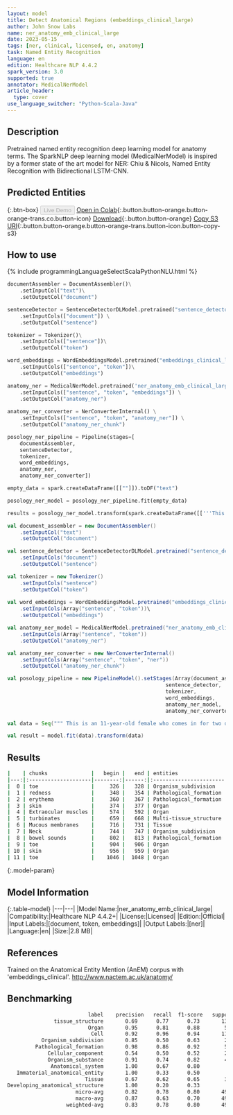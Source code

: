 ```yaml
---
layout: model
title: Detect Anatomical Regions (embeddings_clinical_large)
author: John Snow Labs
name: ner_anatomy_emb_clinical_large
date: 2023-05-15
tags: [ner, clinical, licensed, en, anatomy]
task: Named Entity Recognition
language: en
edition: Healthcare NLP 4.4.2
spark_version: 3.0
supported: true
annotator: MedicalNerModel
article_header:
  type: cover
use_language_switcher: "Python-Scala-Java"
---
```


## Description

Pretrained named entity recognition deep learning model for anatomy terms. The SparkNLP deep learning model (MedicalNerModel) is inspired by a former state of the art model for NER: Chiu & Nicols, Named Entity Recognition with Bidirectional LSTM-CNN.

## Predicted Entities



{:.btn-box}
<button class="button button-orange" disabled>Live Demo</button>
[Open in Colab](https://colab.research.google.com/github/JohnSnowLabs/spark-nlp-workshop/blob/master/tutorials/Certification_Trainings/Healthcare/1.Clinical_Named_Entity_Recognition_Model.ipynb#scrollTo=rUehS3qTdHUh){:.button.button-orange.button-orange-trans.co.button-icon}
[Download](https://s3.amazonaws.com/auxdata.johnsnowlabs.com/clinical/models/ner_anatomy_emb_clinical_large_en_4.4.2_3.0_1684140698076.zip){:.button.button-orange}
[Copy S3 URI](s3://auxdata.johnsnowlabs.com/clinical/models/ner_anatomy_emb_clinical_large_en_4.4.2_3.0_1684140698076.zip){:.button.button-orange.button-orange-trans.button-icon.button-copy-s3}

## How to use



<div class="tabs-box" markdown="1">
{% include programmingLanguageSelectScalaPythonNLU.html %}

```python
documentAssembler = DocumentAssembler()\
    .setInputCol("text")\
    .setOutputCol("document")

sentenceDetector = SentenceDetectorDLModel.pretrained("sentence_detector_dl_healthcare","en","clinical/models") \
    .setInputCols(["document"]) \
    .setOutputCol("sentence") 

tokenizer = Tokenizer()\
    .setInputCols(["sentence"])\
    .setOutputCol("token")

word_embeddings = WordEmbeddingsModel.pretrained("embeddings_clinical_large", "en", "clinical/models")\
    .setInputCols(["sentence", "token"])\
    .setOutputCol("embeddings")

anatomy_ner = MedicalNerModel.pretrained('ner_anatomy_emb_clinical_large' "en", "clinical/models") \
    .setInputCols(["sentence", "token", "embeddings"]) \
    .setOutputCol("anatomy_ner")
    
anatomy_ner_converter = NerConverterInternal() \
    .setInputCols(["sentence", "token", "anatomy_ner"]) \
    .setOutputCol("anatomy_ner_chunk")

posology_ner_pipeline = Pipeline(stages=[
    documentAssembler, 
    sentenceDetector,
    tokenizer,
    word_embeddings,
    anatomy_ner,
    anatomy_ner_converter])

empty_data = spark.createDataFrame([[""]]).toDF("text")

posology_ner_model = posology_ner_pipeline.fit(empty_data)

results = posology_ner_model.transform(spark.createDataFrame([['''This is an 11-year-old female who comes in for two different things. 1. She was seen by the allergist. No allergies present, so she stopped her Allegra, but she is still real congested and does a lot of snorting. They do not notice a lot of snoring at night though, but she seems to be always like that. 2. On her right great toe, she has got some redness and erythema. Her skin is kind of peeling a little bit, but it has been like that for about a week and a half now.\nGeneral: Well-developed female, in no acute distress, afebrile.\nHEENT: Sclerae and conjunctivae clear. Extraocular muscles intact. TMs clear. Nares patent. A little bit of swelling of the turbinates on the left. Oropharynx is essentially clear. Mucous membranes are moist.\nNeck: No lymphadenopathy.\nChest: Clear.\nAbdomen: Positive bowel sounds and soft.\nDermatologic: She has got redness along the lateral portion of her right great toe, but no bleeding or oozing. Some dryness of her skin. Her toenails themselves are very short and even on her left foot and her left great toe the toenails are very short.''']]).toDF("text"))
```
```scala
val document_assembler = new DocumentAssembler()
    .setInputCol("text")
    .setOutputCol("document")

val sentence_detector = SentenceDetectorDLModel.pretrained("sentence_detector_dl_healthcare","en","clinical/models")
    .setInputCols("document")
    .setOutputCol("sentence")

val tokenizer = new Tokenizer()
    .setInputCols("sentence")
    .setOutputCol("token")
    
val word_embeddings = WordEmbeddingsModel.pretrained("embeddings_clinical_large", "en", "clinical/models")\
    .setInputCols(Array("sentence", "token"))\
    .setOutputCol("embeddings")

val anatomy_ner_model = MedicalNerModel.pretrained("ner_anatomy_emb_clinical_large" "en", "clinical/models")
    .setInputCols(Array("sentence", "token"))
    .setOutputCol("anatomy_ner")

val anatomy_ner_converter = new NerConverterInternal()
    .setInputCols(Array("sentence", "token", "ner"))
    .setOutputCol("anatomy_ner_chunk")

val posology_pipeline = new PipelineModel().setStages(Array(document_assembler, 
                                                   sentence_detector,
                                                   tokenizer,
                                                   word_embeddings,
                                                   anatomy_ner_model,
                                                   anatomy_ner_converter))

val data = Seq(""" This is an 11-year-old female who comes in for two different things. 1. She was seen by the allergist. No allergies present, so she stopped her Allegra, but she is still real congested and does a lot of snorting. They do not notice a lot of snoring at night though, but she seems to be always like that. 2. On her right great toe, she has got some redness and erythema. Her skin is kind of peeling a little bit, but it has been like that for about a week and a half now.\nGeneral: Well-developed female, in no acute distress, afebrile.\nHEENT: Sclerae and conjunctivae clear. Extraocular muscles intact. TMs clear. Nares patent. A little bit of swelling of the turbinates on the left. Oropharynx is essentially clear. Mucous membranes are moist.\nNeck: No lymphadenopathy.\nChest: Clear.\nAbdomen: Positive bowel sounds and soft.\nDermatologic: She has got redness along the lateral portion of her right great toe, but no bleeding or oozing. Some dryness of her skin. Her toenails themselves are very short and even on her left foot and her left great toe the toenails are very short.""").toDS.toDF("text")

val result = model.fit(data).transform(data)
```
</div>

## Results

```bash
|    | chunks              |   begin |   end | entities               |
|---:|:--------------------|--------:|------:|:-----------------------|
|  0 | toe                 |     326 |   328 | Organism_subdivision   |
|  1 | redness             |     348 |   354 | Pathological_formation |
|  2 | erythema            |     360 |   367 | Pathological_formation |
|  3 | skin                |     374 |   377 | Organ                  |
|  4 | Extraocular muscles |     574 |   592 | Organ                  |
|  5 | turbinates          |     659 |   668 | Multi-tissue_structure |
|  6 | Mucous membranes    |     716 |   731 | Tissue                 |
|  7 | Neck                |     744 |   747 | Organism_subdivision   |
|  8 | bowel sounds        |     802 |   813 | Pathological_formation |
|  9 | toe                 |     904 |   906 | Organ                  |
| 10 | skin                |     956 |   959 | Organ                  |
| 11 | toe                 |    1046 |  1048 | Organ                  |
```

{:.model-param}
## Model Information

{:.table-model}
|---|---|
|Model Name:|ner_anatomy_emb_clinical_large|
|Compatibility:|Healthcare NLP 4.4.2+|
|License:|Licensed|
|Edition:|Official|
|Input Labels:|[document, token, embeddings]|
|Output Labels:|[ner]|
|Language:|en|
|Size:|2.8 MB|

## References

Trained on the Anatomical Entity Mention (AnEM) corpus with 'embeddings_clinical'. http://www.nactem.ac.uk/anatomy/

## Benchmarking

```bash
                          label    precision   recall  f1-score   support
               tissue_structure       0.69      0.77      0.73       130
                          Organ       0.95      0.81      0.88        52
                           Cell       0.92      0.96      0.94       118
           Organism_subdivision       0.85      0.50      0.63        22
         Pathological_formation       0.98      0.86      0.92        58
             Cellular_component       0.54      0.50      0.52        26
             Organism_substance       0.91      0.74      0.82        43
              Anatomical_system       1.00      0.67      0.80         6
   Immaterial_anatomical_entity       1.00      0.33      0.50         6
                         Tissue       0.67      0.62      0.65        32
Developing_anatomical_structure       1.00      0.20      0.33         5
                      micro-avg       0.82      0.78      0.80       498
                      macro-avg       0.87      0.63      0.70       498
                   weighted-avg       0.83      0.78      0.80       498
```
